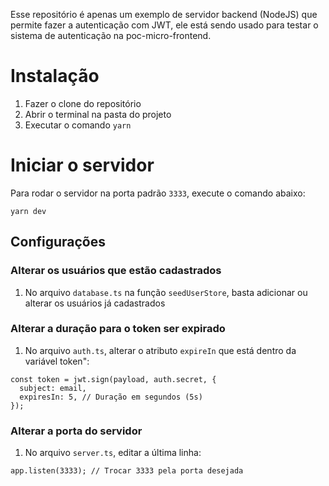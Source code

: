 Esse repositório é apenas um exemplo de servidor backend (NodeJS) que permite fazer a autenticação com JWT, ele está sendo usado para testar o sistema de autenticação
na poc-micro-frontend.

# Instalação
1. Fazer o clone do repositório
2. Abrir o terminal na pasta do projeto
3. Executar o comando `yarn`

# Iniciar o servidor
Para rodar o servidor na porta padrão `3333`, execute o comando abaixo:
```
yarn dev
```

## Configurações

### Alterar os usuários que estão cadastrados
1. No arquivo `database.ts` na função `seedUserStore`, basta adicionar ou alterar os usuários já cadastrados

### Alterar a duração para o token ser expirado
1. No arquivo `auth.ts`, alterar o atributo `expireIn` que está dentro da variável token":
```
const token = jwt.sign(payload, auth.secret, {
  subject: email,
  expiresIn: 5, // Duração em segundos (5s)
});
```

### Alterar a porta do servidor
1. No arquivo `server.ts`, editar a última linha:
```
app.listen(3333); // Trocar 3333 pela porta desejada
```






